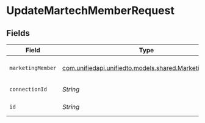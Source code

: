 # UpdateMartechMemberRequest


## Fields

| Field                                                                                            | Type                                                                                             | Required                                                                                         | Description                                                                                      |
| ------------------------------------------------------------------------------------------------ | ------------------------------------------------------------------------------------------------ | ------------------------------------------------------------------------------------------------ | ------------------------------------------------------------------------------------------------ |
| `marketingMember`                                                                                | [com.unifiedapi.unifiedto.models.shared.MarketingMember](../../models/shared/MarketingMember.md) | :heavy_minus_sign:                                                                               | A member represents a person                                                                     |
| `connectionId`                                                                                   | *String*                                                                                         | :heavy_check_mark:                                                                               | ID of the connection                                                                             |
| `id`                                                                                             | *String*                                                                                         | :heavy_check_mark:                                                                               | ID of the Member                                                                                 |